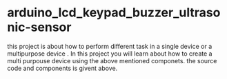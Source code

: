 # arduino_lcd_keypad_buzzer_ultrasonic-sensor
this project is about how to perform different task in a single device or a multipurpose device .
In this project you will learn about how to create a multi purpouse device using the above mentioned componets.
the source code and components is givent above.
